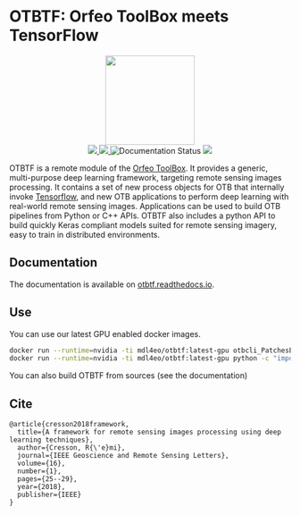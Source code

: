 # OTBTF: Orfeo ToolBox meets TensorFlow

<p align="center">
<img src="doc/images/logo.png" width="160px">
<br>
<a href="https://forgemia.inra.fr/orfeo-toolbox/otbtf/-/releases">
<img src="https://forgemia.inra.fr/orfeo-toolbox/otbtf/-/badges/release.svg">
</a>
<a href="https://forgemia.inra.fr/orfeo-toolbox/otbtf/-/commits/master">
<img src="https://forgemia.inra.fr/orfeo-toolbox/otbtf/badges/master/pipeline.svg">
</a>
<img src='https://readthedocs.org/projects/otbtf/badge/?version=latest' alt='Documentation Status' />
<a href="LICENSE">
<img src="https://img.shields.io/badge/License-Apache%202.0-blue.svg">
</a>
</p>

OTBTF is a remote module of the [Orfeo ToolBox](https://www.orfeo-toolbox.org). 
It provides a generic, multi-purpose deep learning framework, targeting remote 
sensing images processing. It contains a set of new process objects for OTB 
that internally invoke [Tensorflow](https://www.tensorflow.org/), and new OTB 
applications to perform deep learning with real-world remote sensing images. 
Applications can be used to build OTB pipelines from Python or C++ APIs. OTBTF 
also includes a python API to build quickly Keras compliant models suited for 
remote sensing imagery, easy to train in distributed environments. 

## Documentation

The documentation is available on [otbtf.readthedocs.io](https://otbtf.readthedocs.io).

## Use

You can use our latest GPU enabled docker images.

```bash
docker run --runtime=nvidia -ti mdl4eo/otbtf:latest-gpu otbcli_PatchesExtraction
docker run --runtime=nvidia -ti mdl4eo/otbtf:latest-gpu python -c "import otbtf"
```

You can also build OTBTF from sources (see the documentation)

## Cite

```
@article{cresson2018framework,
  title={A framework for remote sensing images processing using deep learning techniques},
  author={Cresson, R{\'e}mi},
  journal={IEEE Geoscience and Remote Sensing Letters},
  volume={16},
  number={1},
  pages={25--29},
  year={2018},
  publisher={IEEE}
}
```
